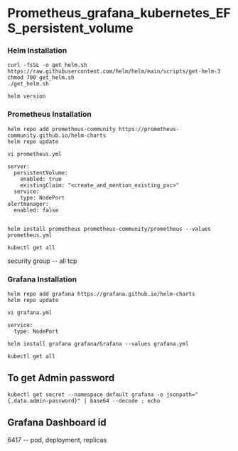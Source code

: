 # Prometheus_grafana_kubernetes_EFS_persistent_volume

### Helm Installation ######
~~~
curl -fsSL -o get_helm.sh https://raw.githubusercontent.com/helm/helm/main/scripts/get-helm-3
chmod 700 get_helm.sh
./get_helm.sh
~~~
~~~
helm version
~~~

### Prometheus Installation #######
~~~
helm repo add prometheus-community https://prometheus-community.github.io/helm-charts
helm repo update
~~~
~~~
vi prometheus.yml
~~~
~~~
server:
  persistentVolume:
    enabled: true
    existingClaim: "<create_and_mention_existing_pvc>"
  service:
    type: NodePort
alertmanager:
  enabled: false


~~~
~~~
helm install prometheus prometheus-community/prometheus --values prometheus.yml
~~~
~~~
kubectl get all
~~~
security group -- all tcp



### Grafana Installation #######
~~~
helm repo add grafana https://grafana.github.io/helm-charts
helm repo update
~~~
~~~
vi grafana.yml
~~~
~~~
service:
  type: NodePort

~~~
~~~
helm install grafana grafana/Grafana --values grafana.yml
~~~
~~~
kubectl get all
~~~
## To get Admin password ##
~~~
kubectl get secret --namespace default grafana -o jsonpath="{.data.admin-password}" | base64 --decode ; echo
~~~

## Grafana Dashboard id ##

6417 -- pod, deployment, replicas
